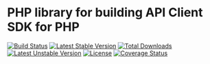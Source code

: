 PHP library for building API Client SDK for PHP
==============

[![Build Status](https://travis-ci.org/laravie/codex.svg?branch=master)](https://travis-ci.org/laravie/codex)
[![Latest Stable Version](https://poser.pugx.org/laravie/codex/v/stable)](https://packagist.org/packages/laravie/codex)
[![Total Downloads](https://poser.pugx.org/laravie/codex/downloads)](https://packagist.org/packages/laravie/codex)
[![Latest Unstable Version](https://poser.pugx.org/laravie/codex/v/unstable)](https://packagist.org/packages/laravie/codex)
[![License](https://poser.pugx.org/laravie/codex/license)](https://packagist.org/packages/laravie/codex)
[![Coverage Status](https://coveralls.io/repos/github/laravie/codex/badge.svg?branch=master)](https://coveralls.io/github/laravie/codex?branch=master)
